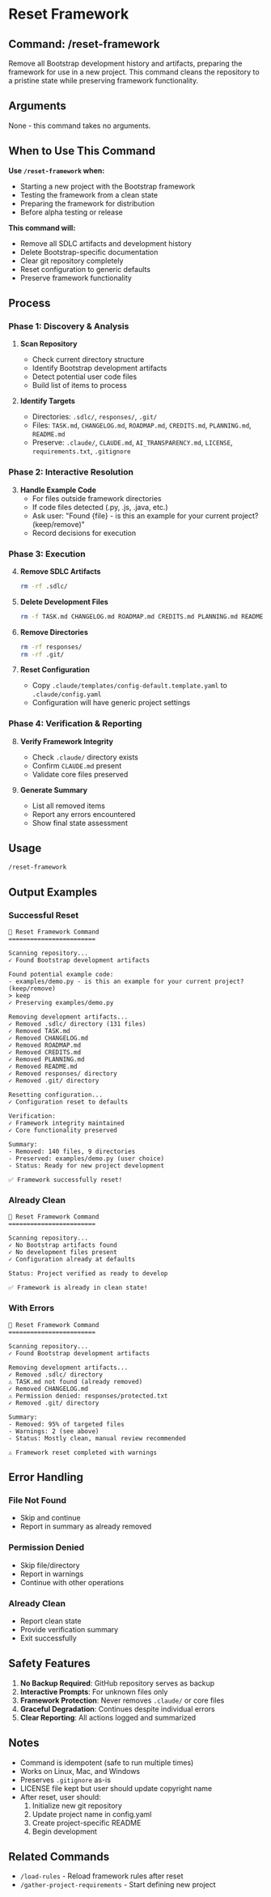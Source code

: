 # Reset Framework

## Command: /reset-framework

Remove all Bootstrap development history and artifacts, preparing the framework for use in a new project. This command cleans the repository to a pristine state while preserving framework functionality.

## Arguments

None - this command takes no arguments.

## When to Use This Command

**Use `/reset-framework` when:**
- Starting a new project with the Bootstrap framework
- Testing the framework from a clean state
- Preparing the framework for distribution
- Before alpha testing or release

**This command will:**
- Remove all SDLC artifacts and development history
- Delete Bootstrap-specific documentation
- Clear git repository completely
- Reset configuration to generic defaults
- Preserve framework functionality

## Process

### Phase 1: Discovery & Analysis
1. **Scan Repository**
   - Check current directory structure
   - Identify Bootstrap development artifacts
   - Detect potential user code files
   - Build list of items to process

2. **Identify Targets**
   - Directories: `.sdlc/`, `responses/`, `.git/`
   - Files: `TASK.md`, `CHANGELOG.md`, `ROADMAP.md`, `CREDITS.md`, `PLANNING.md`, `README.md`
   - Preserve: `.claude/`, `CLAUDE.md`, `AI_TRANSPARENCY.md`, `LICENSE`, `requirements.txt`, `.gitignore`

### Phase 2: Interactive Resolution
3. **Handle Example Code**
   - For files outside framework directories
   - If code files detected (.py, .js, .java, etc.)
   - Ask user: "Found {file} - is this an example for your current project? (keep/remove)"
   - Record decisions for execution

### Phase 3: Execution
4. **Remove SDLC Artifacts**
   ```bash
   rm -rf .sdlc/
   ```

5. **Delete Development Files**
   ```bash
   rm -f TASK.md CHANGELOG.md ROADMAP.md CREDITS.md PLANNING.md README.md
   ```

6. **Remove Directories**
   ```bash
   rm -rf responses/
   rm -rf .git/
   ```

7. **Reset Configuration**
   - Copy `.claude/templates/config-default.template.yaml` to `.claude/config.yaml`
   - Configuration will have generic project settings

### Phase 4: Verification & Reporting
8. **Verify Framework Integrity**
   - Check `.claude/` directory exists
   - Confirm `CLAUDE.md` present
   - Validate core files preserved

9. **Generate Summary**
   - List all removed items
   - Report any errors encountered
   - Show final state assessment

## Usage

```bash
/reset-framework
```

## Output Examples

### Successful Reset
```
🔄 Reset Framework Command
========================

Scanning repository...
✓ Found Bootstrap development artifacts

Found potential example code:
- examples/demo.py - is this an example for your current project? (keep/remove)
> keep
✓ Preserving examples/demo.py

Removing development artifacts...
✓ Removed .sdlc/ directory (131 files)
✓ Removed TASK.md
✓ Removed CHANGELOG.md
✓ Removed ROADMAP.md
✓ Removed CREDITS.md
✓ Removed PLANNING.md
✓ Removed README.md
✓ Removed responses/ directory
✓ Removed .git/ directory

Resetting configuration...
✓ Configuration reset to defaults

Verification:
✓ Framework integrity maintained
✓ Core functionality preserved

Summary:
- Removed: 140 files, 9 directories
- Preserved: examples/demo.py (user choice)
- Status: Ready for new project development

✅ Framework successfully reset!
```

### Already Clean
```
🔄 Reset Framework Command
========================

Scanning repository...
✓ No Bootstrap artifacts found
✓ No development files present
✓ Configuration already at defaults

Status: Project verified as ready to develop

✅ Framework is already in clean state!
```

### With Errors
```
🔄 Reset Framework Command
========================

Scanning repository...
✓ Found Bootstrap development artifacts

Removing development artifacts...
✓ Removed .sdlc/ directory
⚠️ TASK.md not found (already removed)
✓ Removed CHANGELOG.md
⚠️ Permission denied: responses/protected.txt
✓ Removed .git/ directory

Summary:
- Removed: 95% of targeted files
- Warnings: 2 (see above)
- Status: Mostly clean, manual review recommended

⚠️ Framework reset completed with warnings
```

## Error Handling

### File Not Found
- Skip and continue
- Report in summary as already removed

### Permission Denied
- Skip file/directory
- Report in warnings
- Continue with other operations

### Already Clean
- Report clean state
- Provide verification summary
- Exit successfully

## Safety Features

1. **No Backup Required**: GitHub repository serves as backup
2. **Interactive Prompts**: For unknown files only
3. **Framework Protection**: Never removes `.claude/` or core files
4. **Graceful Degradation**: Continues despite individual errors
5. **Clear Reporting**: All actions logged and summarized

## Notes

- Command is idempotent (safe to run multiple times)
- Works on Linux, Mac, and Windows
- Preserves `.gitignore` as-is
- LICENSE file kept but user should update copyright name
- After reset, user should:
  1. Initialize new git repository
  2. Update project name in config.yaml
  3. Create project-specific README
  4. Begin development

## Related Commands

- `/load-rules` - Reload framework rules after reset
- `/gather-project-requirements` - Start defining new project